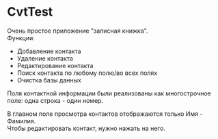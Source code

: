 # CvtTest

Очень простое приложение "записная книжка". <br/>
Функции:
<ul>
  <li>Добавление контакта</li>
  <li>Удаление контакта</li>
  <li>Редактирование контакта</li>
  <li>Поиск контакта по любому полю/во всех полях</li>
  <li>Очистка базы данных</li>
</ul> 

Поля контактной информации были реализованы как многострочное поле: одна строка - один номер.

В главном поле просмотра контактов отображаются только Имя - Фамилия. <br />
Чтобы редактировать контакт, нужно нажать на него.
